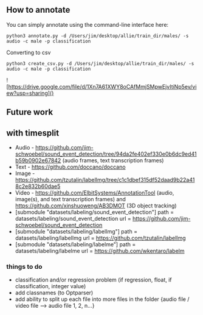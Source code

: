 ## How to annotate

You can simply annotate using the command-line interface here:

```python3
python3 annotate.py -d /Users/jim/desktop/allie/train_dir/males/ -s audio -c male -p classification
```

Converting to csv
```
python3 create_csv.py -d /Users/jim/desktop/allie/train_dir/males/ -s audio -c male -p classification
```

![https://drive.google.com/file/d/1Xn7A61XWY8oCAfMmjSMpwEjvItiNp5ev/view?usp=sharing]()

## Future work

## with timesplit

- Audio - https://github.com/jim-schwoebel/sound_event_detection/tree/94da2fe402ef330e0b6dc9ed41b59b0902e67842 (audio frames, text transcription frames)
- Text - https://github.com/doccano/doccano
- Image - https://github.com/tzutalin/labelImg/tree/c1c1dbef315df52daad9b22a418c2e832b60dae5
- Video - https://github.com/ElbitSystems/AnnotationTool (audio, image(s), and text transcription frames) and https://github.com/xinshuoweng/AB3DMOT (3D object tracking)
- [submodule "datasets/labeling/sound_event_detection"] path = datasets/labeling/sound_event_detection url = https://github.com/jim-schwoebel/sound_event_detection 
- [submodule "datasets/labeling/labelImg"] path = datasets/labeling/labelImg url = https://github.com/tzutalin/labelImg
- [submodule "datasets/labeling/labelme"] path = datasets/labeling/labelme url = https://github.com/wkentaro/labelm

### things to do
- classification and/or regression problem (if regression, float, if classification, integer value)
- add classnames (to Optparser)
- add ability to split up each file into more files in the folder {audio file / video file --> audio file 1, 2, n...} 
